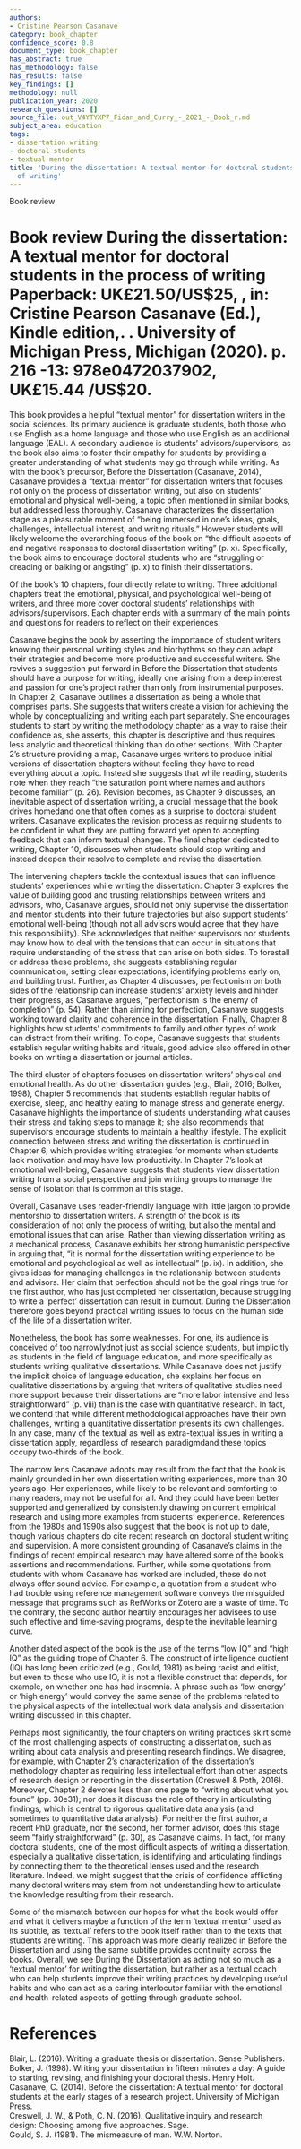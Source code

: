 ```yaml
---
authors:
- Cristine Pearson Casanave
category: book_chapter
confidence_score: 0.8
document_type: book_chapter
has_abstract: true
has_methodology: false
has_results: false
key_findings: []
methodology: null
publication_year: 2020
research_questions: []
source_file: out_V4YTYXP7_Fidan_and_Curry_-_2021_-_Book_r.md
subject_area: education
tags:
- dissertation writing
- doctoral students
- textual mentor
title: 'During the dissertation: A textual mentor for doctoral students in the process
  of writing'
---
```


Book review

# Book review During the dissertation: A textual mentor for doctoral students in the process of writing Paperback: UK£21.50/US\$25, , in: Cristine Pearson Casanave (Ed.), Kindle edition,. . University of Michigan Press, Michigan (2020). p. 216 -13: 978e0472037902, UK£15.44 /US\$20.

This book provides a helpful “textual mentor” for dissertation writers in the social sciences. Its primary audience is graduate students, both those who use English as a home language and those who use English as an additional language (EAL). A secondary audience is students’ advisors/supervisors, as the book also aims to foster their empathy for students by providing a greater understanding of what students may go through while writing. As with the book’s precursor, Before the Dissertation (Casanave, 2014), Casanave provides a “textual mentor” for dissertation writers that focuses not only on the process of dissertation writing, but also on students’ emotional and physical well-being, a topic often mentioned in similar books, but addressed less thoroughly. Casanave characterizes the dissertation stage as a pleasurable moment of “being immersed in one’s ideas, goals, challenges, intellectual interest, and writing rituals.” However students will likely welcome the overarching focus of the book on “the difficult aspects of and negative responses to doctoral dissertation writing” (p. x). Specifically, the book aims to encourage doctoral students who are “struggling or dreading or balking or angsting” (p. x) to finish their dissertations.

Of the book’s 10 chapters, four directly relate to writing. Three additional chapters treat the emotional, physical, and psychological well-being of writers, and three more cover doctoral students’ relationships with advisors/supervisors. Each chapter ends with a summary of the main points and questions for readers to reflect on their experiences.

Casanave begins the book by asserting the importance of student writers knowing their personal writing styles and biorhythms so they can adapt their strategies and become more productive and successful writers. She revives a suggestion put forward in Before the Dissertation that students should have a purpose for writing, ideally one arising from a deep interest and passion for one’s project rather than only from instrumental purposes. In Chapter 2, Casanave outlines a dissertation as being a whole that comprises parts. She suggests that writers create a vision for achieving the whole by conceptualizing and writing each part separately. She encourages students to start by writing the methodology chapter as a way to raise their confidence as, she asserts, this chapter is descriptive and thus requires less analytic and theoretical thinking than do other sections. With Chapter 2’s structure providing a map, Casanave urges writers to produce initial versions of dissertation chapters without feeling they have to read everything about a topic. Instead she suggests that while reading, students note when they reach “the saturation point where names and authors become familiar” (p. 26). Revision becomes, as Chapter 9 discusses, an inevitable aspect of dissertation writing, a crucial message that the book drives homedand one that often comes as a surprise to doctoral student writers. Casanave explicates the revision process as requiring students to be confident in what they are putting forward yet open to accepting feedback that can inform textual changes. The final chapter dedicated to writing, Chapter 10, discusses when students should stop writing and instead deepen their resolve to complete and revise the dissertation.

The intervening chapters tackle the contextual issues that can influence students’ experiences while writing the dissertation. Chapter 3 explores the value of building good and trusting relationships between writers and advisors, who, Casanave argues, should not only supervise the dissertation and mentor students into their future trajectories but also support students’ emotional well-being (though not all advisors would agree that they have this responsibility). She acknowledges that neither supervisors nor students may know how to deal with the tensions that can occur in situations that require understanding of the stress that can arise on both sides. To forestall or address these problems, she suggests establishing regular communication, setting clear expectations, identifying problems early on, and building trust. Further, as Chapter 4 discusses, perfectionism on both sides of the relationship can increase students’ anxiety levels and hinder their progress, as Casanave argues, “perfectionism is the enemy of completion” (p. 54). Rather than aiming for perfection, Casanave suggests working toward clarity and coherence in the dissertation. Finally, Chapter 8 highlights how students’ commitments to family and other types of work can distract from their writing. To cope, Casanave suggests that students establish regular writing habits and rituals, good advice also offered in other books on writing a dissertation or journal articles.

The third cluster of chapters focuses on dissertation writers’ physical and emotional health. As do other dissertation guides (e.g., Blair, 2016; Bolker, 1998), Chapter 5 recommends that students establish regular habits of exercise, sleep, and healthy eating to manage stress and generate energy. Casanave highlights the importance of students understanding what causes their stress and taking steps to manage it; she also recommends that supervisors encourage students to maintain a healthy lifestyle. The explicit connection between stress and writing the dissertation is continued in Chapter 6, which provides writing strategies for moments when students lack motivation and may have low productivity. In Chapter 7’s look at emotional well-being, Casanave suggests that students view dissertation writing from a social perspective and join writing groups to manage the sense of isolation that is common at this stage.

Overall, Casanave uses reader-friendly language with little jargon to provide mentorship to dissertation writers. A strength of the book is its consideration of not only the process of writing, but also the mental and emotional issues that can arise. Rather than viewing dissertation writing as a mechanical process, Casanave exhibits her strong humanistic perspective in arguing that, “it is normal for the dissertation writing experience to be emotional and psychological as well as intellectual” (p. ix). In addition, she gives ideas for managing challenges in the relationship between students and advisors. Her claim that perfection should not be the goal rings true for the first author, who has just completed her dissertation, because struggling to write a ‘perfect’ dissertation can result in burnout. During the Dissertation therefore goes beyond practical writing issues to focus on the human side of the life of a dissertation writer.

Nonetheless, the book has some weaknesses. For one, its audience is conceived of too narrowlydnot just as social science students, but implicitly as students in the field of language education, and more specifically as students writing qualitative dissertations. While Casanave does not justify the implicit choice of language education, she explains her focus on qualitative dissertations by arguing that writers of qualitative studies need more support because their dissertations are “more labor intensive and less straightforward” (p. viii) than is the case with quantitative research. In fact, we contend that while different methodological approaches have their own challenges, writing a quantitative dissertation presents its own challenges. In any case, many of the textual as well as extra-textual issues in writing a dissertation apply, regardless of research paradigmdand these topics occupy two-thirds of the book.

The narrow lens Casanave adopts may result from the fact that the book is mainly grounded in her own dissertation writing experiences, more than 30 years ago. Her experiences, while likely to be relevant and comforting to many readers, may not be useful for all. And they could have been better supported and generalized by consistently drawing on current empirical research and using more examples from students’ experience. References from the 1980s and 1990s also suggest that the book is not up to date, though various chapters do cite recent research on doctoral student writing and supervision. A more consistent grounding of Casanave’s claims in the findings of recent empirical research may have altered some of the book’s assertions and recommendations. Further, while some quotations from students with whom Casanave has worked are included, these do not always offer sound advice. For example, a quotation from a student who had trouble using reference management software conveys the misguided message that programs such as RefWorks or Zotero are a waste of time. To the contrary, the second author heartily encourages her advisees to use such effective and time-saving programs, despite the inevitable learning curve.

Another dated aspect of the book is the use of the terms “low IQ” and “high IQ” as the guiding trope of Chapter 6. The construct of intelligence quotient (IQ) has long been criticized (e.g., Gould, 1981) as being racist and elitist, but even to those who use IQ, it is not a flexible construct that depends, for example, on whether one has had insomnia. A phrase such as ‘low energy’ or ‘high energy’ would convey the same sense of the problems related to the physical aspects of the intellectual work data analysis and dissertation writing discussed in this chapter.

Perhaps most significantly, the four chapters on writing practices skirt some of the most challenging aspects of constructing a dissertation, such as writing about data analysis and presenting research findings. We disagree, for example, with Chapter 2’s characterization of the dissertation’s methodology chapter as requiring less intellectual effort than other aspects of research design or reporting in the dissertation (Creswell & Poth, 2016). Moreover, Chapter 2 devotes less than one page to “writing about what you found” (pp. 30e31); nor does it discuss the role of theory in articulating findings, which is central to rigorous qualitative data analysis (and sometimes to quantitative data analysis). For neither the first author, a recent PhD graduate, nor the second, her former advisor, does this stage seem “fairly straightforward” (p. 30), as Casanave claims. In fact, for many doctoral students, one of the most difficult aspects of writing a dissertation, especially a qualitative dissertation, is identifying and articulating findings by connecting them to the theoretical lenses used and the research literature. Indeed, we might suggest that the crisis of confidence afflicting many doctoral writers may stem from not understanding how to articulate the knowledge resulting from their research.

Some of the mismatch between our hopes for what the book would offer and what it delivers maybe a function of the term ‘textual mentor’ used as its subtitle, as ‘textual’ refers to the book itself rather than to the texts that students are writing. This approach was more clearly realized in Before the Dissertation and using the same subtitle provides continuity across the books. Overall, we see During the Dissertation as acting not so much as a ‘textual mentor’ for writing the dissertation, but rather as a textual coach who can help students improve their writing practices by developing useful habits and who can act as a caring interlocutor familiar with the emotional and health-related aspects of getting through graduate school.

# References

Blair, L. (2016). Writing a graduate thesis or dissertation. Sense Publishers.   
Bolker, J. (1998). Writing your dissertation in fifteen minutes a day: A guide to starting, revising, and finishing your doctoral thesis. Henry Holt.   
Casanave, C. (2014). Before the dissertation: A textual mentor for doctoral students at the early stages of a research project. University of Michigan Press.   
Creswell, J. W., & Poth, C. N. (2016). Qualitative inquiry and research design: Choosing among five approaches. Sage.   
Gould, S. J. (1981). The mismeasure of man. W.W. Norton.